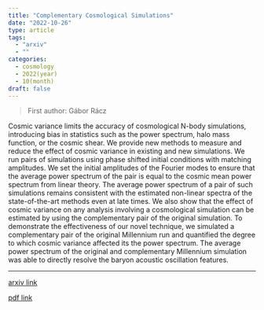 ```yaml
---
title: "Complementary Cosmological Simulations"
date: "2022-10-26"
type: article
tags:
  - "arxiv"
  - ""
categories:
  - cosmology
  - 2022(year)
  - 10(month)
draft: false
---
```


> First author: Gábor Rácz

 Cosmic variance limits the accuracy of cosmological N-body simulations,
introducing bias in statistics such as the power spectrum, halo mass function,
or the cosmic shear. We provide new methods to measure and reduce the effect of
cosmic variance in existing and new simulations. We run pairs of simulations
using phase shifted initial conditions with matching amplitudes. We set the
initial amplitudes of the Fourier modes to ensure that the average power
spectrum of the pair is equal to the cosmic mean power spectrum from linear
theory. The average power spectrum of a pair of such simulations remains
consistent with the estimated non-linear spectra of the state-of-the-art
methods even at late times. We also show that the effect of cosmic variance on
any analysis involving a cosmological simulation can be estimated by using the
complementary pair of the original simulation. To demonstrate the effectiveness
of our novel technique, we simulated a complementary pair of the original
Millennium run and quantified the degree to which cosmic variance affected its
the power spectrum. The average power spectrum of the original and
complementary Millennium simulation was able to directly resolve the baryon
acoustic oscillation features.

---
[arxiv link](http://arxiv.org/abs/2210.15077v1)

[pdf link](http://arxiv.org/pdf/2210.15077v1)